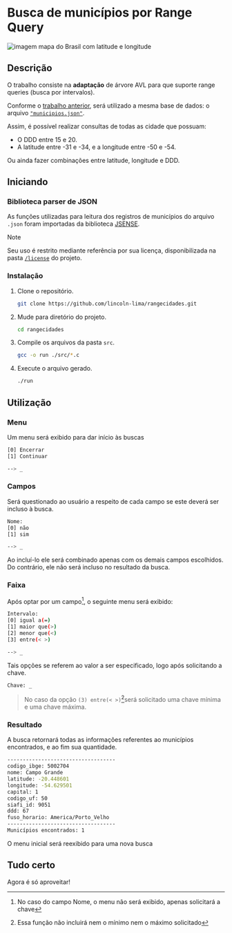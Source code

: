 # Busca de municípios por Range Query
![imagem mapa do Brasil com latitude e longitude](https://docplayer.com.br/docs-images/17/147974/images/3-0.png)
## Descrição
O trabalho consiste na **adaptação** de árvore AVL para que suporte range queries (busca por intervalos).

Conforme o [trabalho anterior](https://github.com/lincoln-lima/cidadesproximas), será utilizado a mesma base de dados: o arquivo [`"municipios.json"`](https://github.com/kelvins/municipios-brasileiros/blob/main/json/municipios.json).

Assim, é possível realizar consultas de todas as cidade que possuam:
- O DDD entre 15 e 20.
- A latitude entre -31 e -34, e a longitude entre -50 e -54.

Ou ainda fazer combinações entre latitude, longitude e DDD.
## Iniciando 
### Biblioteca parser de JSON
As funções utilizadas para leitura dos registros de municípios do arquivo `.json` foram importadas da biblioteca [JSENSE](https://gitlab.com/greggink/youtube_episode_jsense).
> [!NOTE]
> Seu uso é restrito mediante referência por sua licença, disponibilizada na pasta [`/license`](/license/LICENSE) do projeto.
### Instalação
1. Clone o repositório.
   ```bash
   git clone https://github.com/lincoln-lima/rangecidades.git
   ```
2. Mude para diretório do projeto.
   ```bash
   cd rangecidades 
   ```
3. Compile os arquivos da pasta `src`.
   ```bash
   gcc -o run ./src/*.c
   ```
4. Execute o arquivo gerado.
   ```bash
   ./run
   ```
## Utilização
### Menu
Um menu será exibido para dar início às buscas
```bash
[0] Encerrar
[1] Continuar

--> _
```
### Campos
Será questionado ao usuário a respeito de cada campo se este deverá ser incluso à busca.
```bash
Nome:
[0] não
[1] sim

--> _
```
Ao incluí-lo ele será combinado apenas com os demais campos escolhidos.
Do contrário, ele não será incluso no resultado da busca.
### Faixa
Após optar por um campo[^1], o seguinte menu será exibido:
```bash
Intervalo:
[0] igual a(=)
[1] maior que(>)
[2] menor que(<)
[3] entre(< >)

--> _
```
Tais opções se referem ao valor a ser especificado, logo após solicitando a chave.
```bash
Chave: _
```
> No caso da opção `(3) entre(< >)`[^2]será solicitado uma chave mínima e uma chave máxima.
### Resultado
A busca retornará todas as informações referentes ao municípios encontrados, e ao fim sua quantidade.
```bash
-----------------------------------
codigo_ibge: 5002704
nome: Campo Grande
latitude: -20.448601
longitude: -54.629501
capital: 1
codigo_uf: 50
siafi_id: 9051
ddd: 67
fuso_horario: America/Porto_Velho
-----------------------------------
Municípios encontrados: 1
```
O menu inicial será reexibido para uma nova busca
## Tudo certo
Agora é só aproveitar!

[^1]: No caso do campo Nome, o menu não será exibido, apenas solicitará a chave
[^2]: Essa função não incluirá nem o mínimo nem o máximo solicitado
